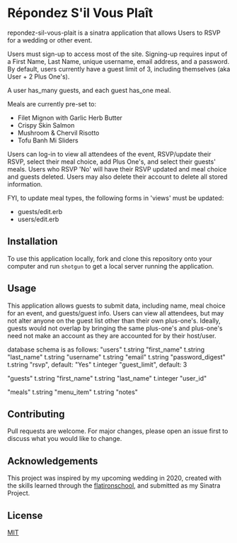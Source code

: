 # Répondez S'il Vous Plaît

repondez-sil-vous-plait is a sinatra application that allows Users to RSVP for a wedding or other event.

Users must sign-up to access most of the site. Signing-up requires input of a First Name, Last Name, unique username, email address, and a password.
By default, users currently have a guest limit of 3, including themselves (aka User + 2 Plus One's).

A user has_many guests, and each guest has_one meal.

Meals are currently pre-set to:
- Filet Mignon with Garlic Herb Butter
- Crispy Skin Salmon
- Mushroom & Chervil Risotto
- Tofu Banh Mi Sliders

Users can log-in to view all attendees of the event, RSVP/update their RSVP, select their meal choice, add Plus One's, and select their guests' meals.
Users who RSVP 'No' will have their RSVP updated and meal choice and guests deleted. Users may also delete their account to delete all stored information.

FYI, to update meal types, the following forms in 'views' must be updated:
- guests/edit.erb
- users/edit.erb

## Installation

To use this application locally, fork and clone this repository onto your computer and run ```shotgun``` to get a local server running the application.

## Usage

This application allows guests to submit data, including name, meal choice for an event, and guests/guest info.
Users can view all attendees, but may not alter anyone on the guest list other than their own plus-one's.
Ideally, guests would not overlap by bringing the same plus-one's and plus-one's need not make an account as they are accounted for by their host/user.

database schema is as follows:
"users"
  t.string  "first_name"
  t.string  "last_name"
  t.string  "username"
  t.string  "email"
  t.string  "password_digest"
  t.string  "rsvp",            default: "Yes"
  t.integer "guest_limit",     default: 3

"guests"
  t.string  "first_name"
  t.string  "last_name"
  t.integer "user_id"

"meals"
  t.string  "menu_item"
  t.string  "notes"

## Contributing
Pull requests are welcome. For major changes, please open an issue first to discuss what you would like to change.

## Acknowledgements
This project was inspired by my upcoming wedding in 2020, created with the skills learned through the [flatironschool](http://flatironschool.com/), and submitted as my Sinatra Project.

## License
[MIT](https://choosealicense.com/licenses/mit/)
